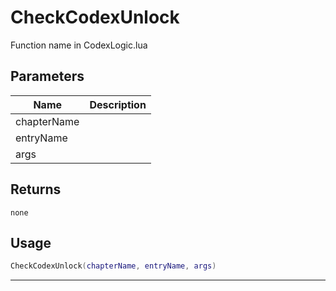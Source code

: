 # CheckCodexUnlock

Function name in CodexLogic.lua

## Parameters

| Name        | Description |
| ----------- | ----------- |
| chapterName |             |
| entryName   |             |
| args        |             |

## Returns

`none`

## Usage

```lua
CheckCodexUnlock(chapterName, entryName, args)
```

---
